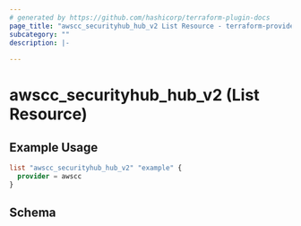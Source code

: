```yaml
---
# generated by https://github.com/hashicorp/terraform-plugin-docs
page_title: "awscc_securityhub_hub_v2 List Resource - terraform-provider-awscc"
subcategory: ""
description: |-
  
---
```


# awscc_securityhub_hub_v2 (List Resource)



## Example Usage

```terraform
list "awscc_securityhub_hub_v2" "example" {
  provider = awscc
}
```

<!-- schema generated by tfplugindocs -->
## Schema
